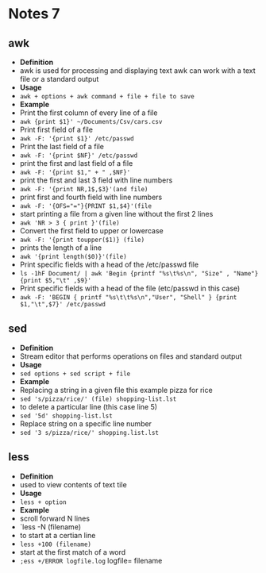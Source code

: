 # Notes 7

## awk
* **Definition**
* awk is used for processing and displaying text awk can work with a text file or a standard output
* **Usage**
* `awk + options + awk command + file + file to save`
* **Example**
* Print the first column of every line of a file
* `awk {print $1}' ~/Documents/Csv/cars.csv`
* Print first field of a file
* `awk -F: '{print $1}' /etc/passwd`
* Print the last field of a file
* `awk -F: '{print $NF}' /etc/passwd`
* print the first and last field of a file
* `awk -F: '{print $1," + " ,$NF}' `
* print the first and last 3 field with line numbers
* `awk -F: '{print NR,1$,$3}'(and file)`
* print first and fourth field with line numbers 
* `awk -F: '{OFS="="}{PRINT $1,$4}'(file`
* start printing a file from a given line without the first 2 lines
* `awk 'NR > 3 { print }'(file)`
* Convert the first field to upper or lowercase
* `awk -F: '{print toupper($1)} (file)`
* prints the length of a line
* `awk '{print length($0)}'(file)`
* Print specific fields with a head of the /etc/passwd file 
* `ls -1hF Document/ | awk 'Begin {printf "%s\t%s\n", "Size" , "Name"} {print $5,"\t" ,$9}'`
* Print specific fields with a head of the file (etc/passwd in this case)
* `awk -F: 'BEGIN { printf "%s\t\t%s\n","User", "Shell" } {print $1,"\t",$7}' /etc/passwd`
  
## sed
* **Definition**
* Stream editor that performs operations on files and standard output
* **Usage**
* `sed options + sed script + file`
* **Example**
* Replacing a string in a given file this example pizza for rice
* `sed 's/pizza/rice/' (file) shopping-list.lst`
* to delete a particular line (this case line 5)
* `sed '5d' shopping-list.lst`
* Replace string on a specific line number 
* `sed '3 s/pizza/rice/' shopping.list.lst`
  
## less
* **Definition**
* used to view contents of text tile 
* **Usage**
* `less + option `
* **Example**
* scroll forward N lines 
* `less -N (filename)
* to start at a certian line 
* `less +100 (filename)`
* start at the first match of a word
* `;ess +/ERROR logfile.log` logfile= filename